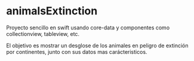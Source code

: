 # animalsExtinction

Proyecto sencillo en swift usando core-data y componentes como collectionview, tableview, etc.

El objetivo es mostrar un desglose de los animales en peligro de extinción por continentes, junto con sus datos mas carácteristicos.
